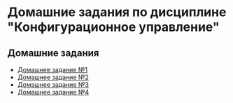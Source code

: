 # Домашние задания по дисциплине "Конфигурационное управление"

## Домашние задания
* [Домашнее задание №1](https://github.com/nerlisse/conf_upr/tree/main/homework1)
* [Домашнее задание №2](https://github.com/nerlisse/conf_upr/tree/main/homework2)
* [Домашнее задание №3](https://github.com/nerlisse/conf_upr/tree/main/homework3)
* [Домашнее задание №4](https://github.com/nerlisse/conf_upr/tree/main/homework4)